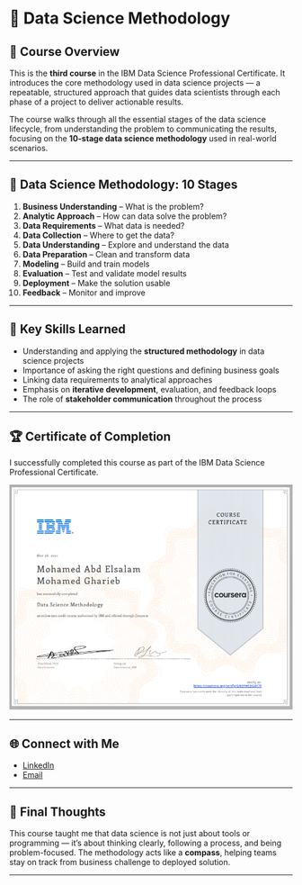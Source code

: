 # 🧭 Data Science Methodology

## 📄 Course Overview
This is the **third course** in the IBM Data Science Professional Certificate. It introduces the core methodology used in data science projects — a repeatable, structured approach that guides data scientists through each phase of a project to deliver actionable results.

The course walks through all the essential stages of the data science lifecycle, from understanding the problem to communicating the results, focusing on the **10-stage data science methodology** used in real-world scenarios.

---

## 🔁 Data Science Methodology: 10 Stages

1. **Business Understanding** – What is the problem?
2. **Analytic Approach** – How can data solve the problem?
3. **Data Requirements** – What data is needed?
4. **Data Collection** – Where to get the data?
5. **Data Understanding** – Explore and understand the data
6. **Data Preparation** – Clean and transform data
7. **Modeling** – Build and train models
8. **Evaluation** – Test and validate model results
9. **Deployment** – Make the solution usable
10. **Feedback** – Monitor and improve

---

## 🔑 Key Skills Learned

- Understanding and applying the **structured methodology** in data science projects  
- Importance of asking the right questions and defining business goals  
- Linking data requirements to analytical approaches  
- Emphasis on **iterative development**, evaluation, and feedback loops  
- The role of **stakeholder communication** throughout the process

---

## 🏆 Certificate of Completion

I successfully completed this course as part of the IBM Data Science Professional Certificate.

<p align="center">
  <a href="https://coursera.org/share/your-certificate-link">
    <img src="./Certificate.png" alt="Coursera Certificate - Data Science Methodology" height="400">
  </a>
</p>

---

## 🌐 Connect with Me

- [LinkedIn](https://www.linkedin.com/in/mohamed-a-gharieb/)
- [Email](mailto:mo4u2030@gmail.com)

---

## 📌 Final Thoughts

This course taught me that data science is not just about tools or programming — it’s about thinking clearly, following a process, and being problem-focused. The methodology acts like a **compass**, helping teams stay on track from business challenge to deployed solution.

---

